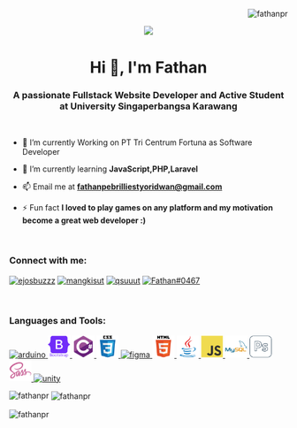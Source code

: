 <p align="end"> <img src="https://komarev.com/ghpvc/?username=fathanpr&label=Profile%20views&color=0e75b6&style=flat" alt="fathanpr" /></p>
<p align="center">
  <img src="https://media2.giphy.com/media/SWoSkN6DxTszqIKEqv/giphy.gif">
</p>
<h1 align="center">Hi 👋, I'm Fathan</h1>
<h3 align="center">A passionate Fullstack Website Developer and Active Student at University Singaperbangsa Karawang</h3>
<br>

- 🔭 I’m currently Working on PT Tri Centrum Fortuna as Software Developer

- 🌱 I’m currently learning **JavaScript,PHP,Laravel**

- 📫 Email me at **fathanpebrilliestyoridwan@gmail.com**

- ⚡ Fun fact **I loved to play games on any platform and my motivation become a great web developer :)**

<br>

<h3 align="left">Connect with me:</h3>
<p align="left">
<a href="https://twitter.com/ejosbuzzz" target="blank"><img align="center" src="https://raw.githubusercontent.com/rahuldkjain/github-profile-readme-generator/master/src/images/icons/Social/twitter.svg" alt="ejosbuzzz" height="30" width="40" /></a>
<a href="https://fb.com/mangkisut" target="blank"><img align="center" src="https://raw.githubusercontent.com/rahuldkjain/github-profile-readme-generator/master/src/images/icons/Social/facebook.svg" alt="mangkisut" height="30" width="40" /></a>
<a href="https://instagram.com/qsuuut" target="blank"><img align="center" src="https://raw.githubusercontent.com/rahuldkjain/github-profile-readme-generator/master/src/images/icons/Social/instagram.svg" alt="qsuuut" height="30" width="40" /></a>
<a href="https://discord.gg/Fathan#0467" target="blank"><img align="center" src="https://raw.githubusercontent.com/rahuldkjain/github-profile-readme-generator/master/src/images/icons/Social/discord.svg" alt="Fathan#0467" height="30" width="40" /></a>
</p>
<br>
<h3 align="left">Languages and Tools:</h3>
<p align="left"> <a href="https://www.arduino.cc/" target="_blank" rel="noreferrer"> <img src="https://cdn.worldvectorlogo.com/logos/arduino-1.svg" alt="arduino" width="40" height="40"/> </a> <a href="https://getbootstrap.com" target="_blank" rel="noreferrer"> <img src="https://raw.githubusercontent.com/devicons/devicon/master/icons/bootstrap/bootstrap-plain-wordmark.svg" alt="bootstrap" width="40" height="40"/> </a> <a href="https://www.w3schools.com/cs/" target="_blank" rel="noreferrer"> <img src="https://raw.githubusercontent.com/devicons/devicon/master/icons/csharp/csharp-original.svg" alt="csharp" width="40" height="40"/> </a> <a href="https://www.w3schools.com/css/" target="_blank" rel="noreferrer"> <img src="https://raw.githubusercontent.com/devicons/devicon/master/icons/css3/css3-original-wordmark.svg" alt="css3" width="40" height="40"/> </a> <a href="https://www.figma.com/" target="_blank" rel="noreferrer"> <img src="https://www.vectorlogo.zone/logos/figma/figma-icon.svg" alt="figma" width="40" height="40"/> </a> <a href="https://www.w3.org/html/" target="_blank" rel="noreferrer"> <img src="https://raw.githubusercontent.com/devicons/devicon/master/icons/html5/html5-original-wordmark.svg" alt="html5" width="40" height="40"/> </a> <a href="https://www.java.com" target="_blank" rel="noreferrer"> <img src="https://raw.githubusercontent.com/devicons/devicon/master/icons/java/java-original.svg" alt="java" width="40" height="40"/> </a> <a href="https://developer.mozilla.org/en-US/docs/Web/JavaScript" target="_blank" rel="noreferrer"> <img src="https://raw.githubusercontent.com/devicons/devicon/master/icons/javascript/javascript-original.svg" alt="javascript" width="40" height="40"/> </a> <a href="https://www.mysql.com/" target="_blank" rel="noreferrer"> <img src="https://raw.githubusercontent.com/devicons/devicon/master/icons/mysql/mysql-original-wordmark.svg" alt="mysql" width="40" height="40"/> </a> <a href="https://www.photoshop.com/en" target="_blank" rel="noreferrer"> <img src="https://raw.githubusercontent.com/devicons/devicon/master/icons/photoshop/photoshop-line.svg" alt="photoshop" width="40" height="40"/> </a> <a href="https://sass-lang.com" target="_blank" rel="noreferrer"> <img src="https://raw.githubusercontent.com/devicons/devicon/master/icons/sass/sass-original.svg" alt="sass" width="40" height="40"/> </a> <a href="https://unity.com/" target="_blank" rel="noreferrer"> <img src="https://www.vectorlogo.zone/logos/unity3d/unity3d-icon.svg" alt="unity" width="40" height="40"/> </a> </p>

<p><img align="left" src="https://github-readme-stats.vercel.app/api/top-langs?username=fathanpr&show_icons=true&locale=en&layout=compact" alt="fathanpr" /></p>

<p>&nbsp;<img align="center" src="https://github-readme-stats.vercel.app/api?username=fathanpr&show_icons=true&locale=en" alt="fathanpr" /></p>

<p><img align="center" src="https://github-readme-streak-stats.herokuapp.com/?user=fathanpr&" alt="fathanpr" /></p>

